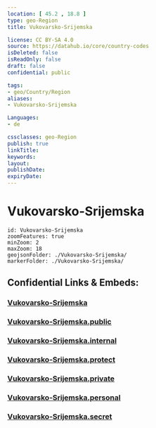 ```yaml
---
location: [ 45.2 , 18.8 ] 
type: geo-Region
title: Vukovarsko-Srijemska

license: CC BY-SA 4.0
source: https://datahub.io/core/country-codes
isDeleted: false
isReadOnly: false
draft: false
confidential: public

tags:
- geo/Country/Region
aliases:
- Vukovarsko-Srijemska

Languages:
- de

cssclasses: geo-Region
publish: true
linkTitle: 
keywords: 
layout: 
publishDate: 
expiryDate: 
---
```


# Vukovarsko-Srijemska

```leaflet
id: Vukovarsko-Srijemska
zoomFeatures: true 
minZoom: 2 
maxZoom: 18
geojsonFolder: ./Vukovarsko-Srijemska/
markerFolder: ./Vukovarsko-Srijemska/
```


## Confidential Links & Embeds: 

### [Vukovarsko-Srijemska](/_Standards/Earth/Continent/Europe/Europe~Central/Croatia/Counties/Vukovarsko-Srijemska.md) 

### [Vukovarsko-Srijemska.public](/_public/Earth/Continent/Europe/Europe~Central/Croatia/Counties/Vukovarsko-Srijemska.public.md) 

### [Vukovarsko-Srijemska.internal](/_internal/Earth/Continent/Europe/Europe~Central/Croatia/Counties/Vukovarsko-Srijemska.internal.md) 

### [Vukovarsko-Srijemska.protect](/_protect/Earth/Continent/Europe/Europe~Central/Croatia/Counties/Vukovarsko-Srijemska.protect.md) 

### [Vukovarsko-Srijemska.private](/_private/Earth/Continent/Europe/Europe~Central/Croatia/Counties/Vukovarsko-Srijemska.private.md) 

### [Vukovarsko-Srijemska.personal](/_personal/Earth/Continent/Europe/Europe~Central/Croatia/Counties/Vukovarsko-Srijemska.personal.md) 

### [Vukovarsko-Srijemska.secret](/_secret/Earth/Continent/Europe/Europe~Central/Croatia/Counties/Vukovarsko-Srijemska.secret.md)

